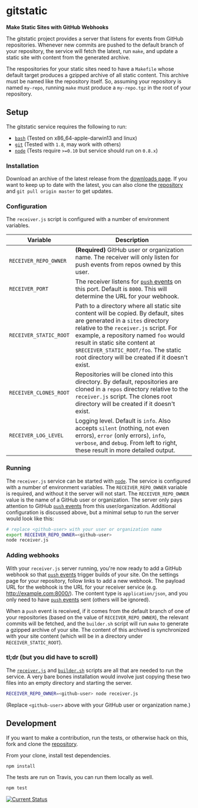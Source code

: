 # gitstatic

**Make Static Sites with GitHub Webhooks**

The gitstatic project provides a server that listens for events from GitHub repositories.  Whenever new commits are pushed to the default branch of your repository, the service will fetch the latest, run `make`, and update a static site with content from the generated archive.

The respositories for your static sites need to have a `Makefile` whose default target produces a gzipped archive of all static content.  This archive must be named like the repository itself.  So, assuming your repository is named `my-repo`, running `make` must produce a `my-repo.tgz` in the root of your repository.


## Setup

The gitstatic service requires the following to run:

 * [`bash`](http://www.gnu.org/software/bash/) (Tested on x86_64-apple-darwin13 and linux)
 * [`git`](http://git-scm.com/) (Tested with `1.8`, may work with others)
 * [`node`][node] (Tests require `>=0.10` but service should run on `0.8.x`)


### Installation

Download an archive of the latest release from the [downloads page][releases].  If you want to keep up to date with the latest, you can also clone the [repository][repository] and `git pull origin master` to get updates.


### Configuration

The `receiver.js` script is configured with a number of environment variables.

| Variable               | Description |
|------------------------|-------------|
| `RECEIVER_REPO_OWNER`  | **(Required)** GitHub user or organization name.  The receiver will only listen for push events from repos owned by this user. |
| `RECEIVER_PORT`        | The receiver listens for [`push` events][push] on this port.  Default is `8000`.  This will determine the URL for your webhook. |
| `RECEIVER_STATIC_ROOT` | Path to a directory where all static site content will be copied.  By default, sites are generated in a `sites` directory relative to the `receiver.js` script.  For example, a repository named `foo` would result in static site content at `$RECEIVER_STATIC_ROOT/foo`.  The static root directory will be created if it doesn't exist. |
| `RECEIVER_CLONES_ROOT` | Repositories will be cloned into this directory.  By default, repositories are cloned in a `repos` directory relative to the `receiver.js` script. The clones root directory will be created if it doesn't exist. |
| `RECEIVER_LOG_LEVEL`   | Logging level.  Default is `info`.  Also accepts `silent` (nothing, not even errors), `error` (only errors), `info`, `verbose`, and `debug`.  From left to right, these result in more detailed output. |


### Running

The `receiver.js` service can be started with [`node`][node].  The service is configured with a number of environment variables.  The `RECEIVER_REPO_OWNER` variable is required, and without it the server will not start.  The `RECEIVER_REPO_OWNER` value is the name of a GitHub user or organization.  The server only pays attention to GitHub [`push` events][push] from this user/organization.  Additional configuration is discussed above, but a minimal setup to run the server would look like this:

```bash
# replace <github-user> with your user or organization name
export RECEIVER_REPO_OWNER=<github-user>
node receiver.js
```

### Adding webhooks

With your `receiver.js` server running, you're now ready to add a GitHub webhook so that [`push` events][push] trigger builds of your site.  On the settings page for your repository, follow links to add a new webhook.  The payload URL for the webhook is the URL for your receiver service (e.g. http://example.com:8000/).  The content type is `application/json`, and you only need to have [`push` events][push] sent (others will be ignored).

When a `push` event is received, if it comes from the default branch of one of your repositories (based on the value of `RECEIVER_REPO_OWNER`), the relevant commits will be fetched, and the `builder.sh` script will run `make` to generate a gzipped archive of your site.  The content of this archived is synchronized with your site content (which will be in a directory under `RECEIVER_STATIC_ROOT`).


### tl;dr (but you did have to scroll)

The [`receiver.js`](https://github.com/tschaub/gitstatic/blob/master/receiver.js) and [`builder.sh`](https://github.com/tschaub/gitstatic/blob/master/builder.sh) scripts are all that are needed to run the service.  A very bare bones installation would involve just copying these two files into an empty directory and starting the server.

```bash
RECEIVER_REPO_OWNER=<github-user> node receiver.js
```

(Replace `<github-user>` above with your GitHub user or organization name.)


## Development

If you want to make a contribution, run the tests, or otherwise hack on this, fork and clone the [repository][repository].

From your clone, install test dependencies.

```bash
npm install
```

The tests are run on Travis, you can run them locally as well.

```bash
npm test
```

[![Current Status](https://secure.travis-ci.org/tschaub/gitstatic.png?branch=master)](https://travis-ci.org/tschaub/gitstatic)


[node]: http://nodejs.org/
[push]: https://developer.github.com/v3/activity/events/types/#pushevent
[releases]: https://github.com/tschaub/gitstatic/releases
[repository]: https://github.com/tschaub/gitstatic
